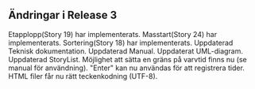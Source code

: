 ## Ändringar i Release 3

Etapplopp(Story 19) har implementerats. 
Masstart(Story 24) har implementerats. 
Sortering(Story 18) har implementerats.
Uppdaterad Teknisk dokumentation.
Uppdaterad Manual.
Uppdaterat UML-diagram.
Uppdaterad StoryList.
Möjlighet att sätta en gräns på varvtid finns nu (se manual för användning).
"Enter" kan nu användas för att registrera tider.
HTML filer får nu rätt teckenkodning (UTF-8).
	

